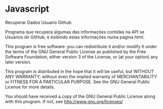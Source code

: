 # Javascript
Recuperar Dados Usuario Github

Programa que recupera algumas das informações contidas na API se Usuários do GitHub, e exibindo estas informações numa pagina html.

<imag src="https://github.com/teonett/Javascript-Recuperar-Dados-Usuario-Api-Github/blob/master/recuperar_info_user_github.png">
  
 <p>
This program is free software: you can redistribute it and/or modify it under the terms of the GNU General Public License as published by
the Free Software Foundation, either version 3 of the License, or (at your option) any later version.

This program is distributed in the hope that it will be useful, but WITHOUT ANY WARRANTY; without even the implied warranty of MERCHANTABILITY or FITNESS FOR A PARTICULAR PURPOSE.  See the GNU General Public License for more details.

You should have received a copy of the GNU General Public License along with this program.  If not, see <http://www.gnu.org/licenses/>
</p>
